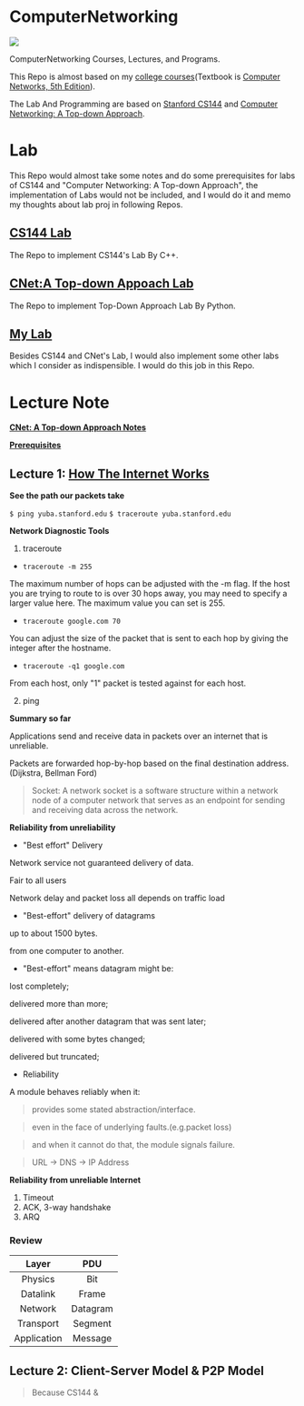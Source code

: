 # ComputerNetworking

![](https://img.shields.io/badge/License-MIT-red.svg)

ComputerNetworking Courses, Lectures, and Programs.

This Repo is almost based on my [college courses](https://github.com/PeterWrighten/OU_Assignment/blob/main/B2/%E6%83%85%E5%A0%B1%E3%83%8D%E3%83%83%E3%83%88%E3%83%AF%E3%83%BC%E3%82%AF%E6%BC%94%E7%BF%92/README.md)(Textbook is [Computer Networks, 5th Edition](https://www.pearson.com/us/higher-education/program/Tanenbaum-Computer-Networks-5th-Edition/PGM270019.html)).

The Lab And Programming are based on [Stanford CS144](https://cs144.github.io/) and [Computer Networking: A Top-down Approach](https://www.ucg.ac.me/skladiste/blog_44233/objava_64433/fajlovi/Computer%20Networking%20_%20A%20Top%20Down%20Approach,%207th,%20converted.pdf).

# Lab

This Repo would almost take some notes and do some prerequisites for labs of CS144 and "Computer Networking: A Top-down Approach", the implementation of Labs would not be included, and I would do it and memo my thoughts about lab proj in following Repos.

## [CS144 Lab](https://github.com/PeterWrighten/CS144_Lab)

The Repo to implement CS144's Lab By C++.

## [CNet:A Top-down Appoach Lab](https://github.com/PeterWrighten/CNet_aTop-downapproach_Lab)

The Repo to implement Top-Down Approach Lab By Python.

## [My Lab](https://github.com/PeterWrighten/ComputerNetworking/tree/main/My%20Lab)

Besides CS144 and CNet's Lab, I would also implement some other labs which I consider as indispensible. I would do this job in this Repo.

# Lecture Note

[**CNet: A Top-down Approach Notes**](https://github.com/PeterWrighten/CNet_aTop-downapproach_Lab/blob/main/NOTE.md)

[**Prerequisites**](https://github.com/PeterWrighten/ComputerNetworking/blob/main/prerequisites/README.md)

## Lecture 1: [How The Internet Works](https://cs144.github.io/handouts/week-1-how-the-internet-works.pdf)

**See the path our packets take**

```$ ping yuba.stanford.edu```
```$ traceroute yuba.stanford.edu```

**Network Diagnostic Tools**

1. traceroute

* ```traceroute -m 255```

The maximum number of hops can be adjusted with the -m flag. If the host you are trying to route to is over 30 hops away, you may need to specify a larger value here. The maximum value you can set is 255.

* ```traceroute google.com 70```

You can adjust the size of the packet that is sent to each hop by giving the integer after the hostname.

* ```traceroute -q1 google.com```

From each host, only "1" packet is tested against for each host.

2. ping

**Summary so far**

Applications send and receive data in packets over an internet that is unreliable.

Packets are forwarded hop-by-hop based on the final destination address.(Dijkstra, Bellman Ford)

>Socket:
A network socket is a software structure within a network node of a computer network that serves as an endpoint for sending and receiving data across the network.

**Reliability from unreliability**

* "Best effort" Delivery

Network service not guaranteed delivery of data.

Fair to all users

Network delay and packet loss all depends on traffic load

* "Best-effort" delivery of datagrams

up to about 1500 bytes.

from one computer to another.

* "Best-effort" means datagram might be:

lost completely;

delivered more than more;

delivered after another datagram that was sent later;

delivered with some bytes changed;

delivered but truncated;

* Reliability

A module behaves reliably when it:

>provides some stated abstraction/interface.

>even in the face of underlying faults.(e.g.packet loss)

>and when it cannot do that, the module signals failure.

> URL -> DNS -> IP Address


**Reliability from unreliable Internet**

1. Timeout
2. ACK, 3-way handshake
3. ARQ

### Review

|Layer|PDU|
|:--:|:--:|
|Physics | Bit  |
|Datalink   | Frame  |
|Network   | Datagram  |
|Transport  | Segment  |
|Application   | Message  |

## Lecture 2: Client-Server Model & P2P Model

> Because CS144 &
